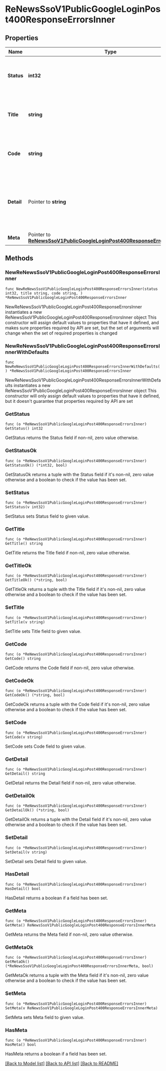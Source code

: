 # ReNewsSsoV1PublicGoogleLoginPost400ResponseErrorsInner

## Properties

Name | Type | Description | Notes
------------ | ------------- | ------------- | -------------
**Status** | **int32** | Status is the HTTP status code applicable to this problem | 
**Title** | **string** | Title is a short, human-readable summary of the problem | 
**Code** | **string** | Code is an application-specific error code, expressed as a string | 
**Detail** | Pointer to **string** | Detail is a human-readable explanation specific to this occurrence of the problem | [optional] 
**Meta** | Pointer to [**ReNewsSsoV1PublicGoogleLoginPost400ResponseErrorsInnerMeta**](ReNewsSsoV1PublicGoogleLoginPost400ResponseErrorsInnerMeta.md) |  | [optional] 

## Methods

### NewReNewsSsoV1PublicGoogleLoginPost400ResponseErrorsInner

`func NewReNewsSsoV1PublicGoogleLoginPost400ResponseErrorsInner(status int32, title string, code string, ) *ReNewsSsoV1PublicGoogleLoginPost400ResponseErrorsInner`

NewReNewsSsoV1PublicGoogleLoginPost400ResponseErrorsInner instantiates a new ReNewsSsoV1PublicGoogleLoginPost400ResponseErrorsInner object
This constructor will assign default values to properties that have it defined,
and makes sure properties required by API are set, but the set of arguments
will change when the set of required properties is changed

### NewReNewsSsoV1PublicGoogleLoginPost400ResponseErrorsInnerWithDefaults

`func NewReNewsSsoV1PublicGoogleLoginPost400ResponseErrorsInnerWithDefaults() *ReNewsSsoV1PublicGoogleLoginPost400ResponseErrorsInner`

NewReNewsSsoV1PublicGoogleLoginPost400ResponseErrorsInnerWithDefaults instantiates a new ReNewsSsoV1PublicGoogleLoginPost400ResponseErrorsInner object
This constructor will only assign default values to properties that have it defined,
but it doesn't guarantee that properties required by API are set

### GetStatus

`func (o *ReNewsSsoV1PublicGoogleLoginPost400ResponseErrorsInner) GetStatus() int32`

GetStatus returns the Status field if non-nil, zero value otherwise.

### GetStatusOk

`func (o *ReNewsSsoV1PublicGoogleLoginPost400ResponseErrorsInner) GetStatusOk() (*int32, bool)`

GetStatusOk returns a tuple with the Status field if it's non-nil, zero value otherwise
and a boolean to check if the value has been set.

### SetStatus

`func (o *ReNewsSsoV1PublicGoogleLoginPost400ResponseErrorsInner) SetStatus(v int32)`

SetStatus sets Status field to given value.


### GetTitle

`func (o *ReNewsSsoV1PublicGoogleLoginPost400ResponseErrorsInner) GetTitle() string`

GetTitle returns the Title field if non-nil, zero value otherwise.

### GetTitleOk

`func (o *ReNewsSsoV1PublicGoogleLoginPost400ResponseErrorsInner) GetTitleOk() (*string, bool)`

GetTitleOk returns a tuple with the Title field if it's non-nil, zero value otherwise
and a boolean to check if the value has been set.

### SetTitle

`func (o *ReNewsSsoV1PublicGoogleLoginPost400ResponseErrorsInner) SetTitle(v string)`

SetTitle sets Title field to given value.


### GetCode

`func (o *ReNewsSsoV1PublicGoogleLoginPost400ResponseErrorsInner) GetCode() string`

GetCode returns the Code field if non-nil, zero value otherwise.

### GetCodeOk

`func (o *ReNewsSsoV1PublicGoogleLoginPost400ResponseErrorsInner) GetCodeOk() (*string, bool)`

GetCodeOk returns a tuple with the Code field if it's non-nil, zero value otherwise
and a boolean to check if the value has been set.

### SetCode

`func (o *ReNewsSsoV1PublicGoogleLoginPost400ResponseErrorsInner) SetCode(v string)`

SetCode sets Code field to given value.


### GetDetail

`func (o *ReNewsSsoV1PublicGoogleLoginPost400ResponseErrorsInner) GetDetail() string`

GetDetail returns the Detail field if non-nil, zero value otherwise.

### GetDetailOk

`func (o *ReNewsSsoV1PublicGoogleLoginPost400ResponseErrorsInner) GetDetailOk() (*string, bool)`

GetDetailOk returns a tuple with the Detail field if it's non-nil, zero value otherwise
and a boolean to check if the value has been set.

### SetDetail

`func (o *ReNewsSsoV1PublicGoogleLoginPost400ResponseErrorsInner) SetDetail(v string)`

SetDetail sets Detail field to given value.

### HasDetail

`func (o *ReNewsSsoV1PublicGoogleLoginPost400ResponseErrorsInner) HasDetail() bool`

HasDetail returns a boolean if a field has been set.

### GetMeta

`func (o *ReNewsSsoV1PublicGoogleLoginPost400ResponseErrorsInner) GetMeta() ReNewsSsoV1PublicGoogleLoginPost400ResponseErrorsInnerMeta`

GetMeta returns the Meta field if non-nil, zero value otherwise.

### GetMetaOk

`func (o *ReNewsSsoV1PublicGoogleLoginPost400ResponseErrorsInner) GetMetaOk() (*ReNewsSsoV1PublicGoogleLoginPost400ResponseErrorsInnerMeta, bool)`

GetMetaOk returns a tuple with the Meta field if it's non-nil, zero value otherwise
and a boolean to check if the value has been set.

### SetMeta

`func (o *ReNewsSsoV1PublicGoogleLoginPost400ResponseErrorsInner) SetMeta(v ReNewsSsoV1PublicGoogleLoginPost400ResponseErrorsInnerMeta)`

SetMeta sets Meta field to given value.

### HasMeta

`func (o *ReNewsSsoV1PublicGoogleLoginPost400ResponseErrorsInner) HasMeta() bool`

HasMeta returns a boolean if a field has been set.


[[Back to Model list]](../README.md#documentation-for-models) [[Back to API list]](../README.md#documentation-for-api-endpoints) [[Back to README]](../README.md)



